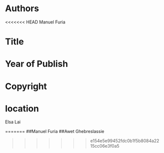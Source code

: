 # Authors
<<<<<<< HEAD
Manuel Furia
# Title
# Year of Publish
# Copyright
# location
Elsa Lai

=======
##Manuel Furia
##Awet Ghebreslassie
>>>>>>> e154e5e99452fdc0b1f5b8084a2215cc06e3f0a5
